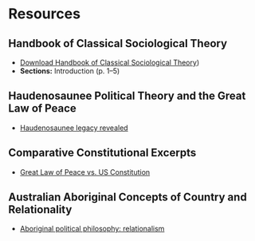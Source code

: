 # Resources

## Handbook of Classical Sociological Theory
- [Download Handbook of Classical Sociological Theory](https://github.com/ChrisSparksNM/Comparitive-Family-Global-Systems/blob/main/sociological-theory/readings/Handbook.pdf))  
- **Sections:** Introduction (p. 1–5)

## Haudenosaunee Political Theory and the Great Law of Peace
- [Haudenosaunee legacy revealed](https://krwg.pbslearningmedia.org/resource/democracys-ancestors-haudenosaunee-legacy-revealed/compact-history/)

## Comparative Constitutional Excerpts
- [Great Law of Peace vs. US Constitution](#)

## Australian Aboriginal Concepts of Country and Relationality
- [Aboriginal political philosophy: relationalism](https://www.abc.net.au/religion/aboriginal-political-philosophy-relationalism/12954274)
